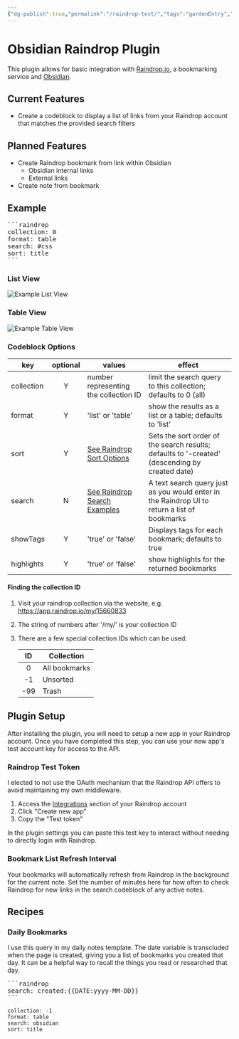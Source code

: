 ```yaml
---
{"dg-publish":true,"permalink":"/raindrop-test/","tags":"gardenEntry","dgHomeLink":true,"dgPassFrontmatter":false}
---
```


# Obsidian Raindrop Plugin
This plugin allows for basic integration with [Raindrop.io](https://raindrop.io), a bookmarking service and [Obsidian](https://obsidian.md).

## Current Features
- Create a codeblock to display a list of links from your Raindrop account that matches the provided search filters

## Planned Features
- Create Raindrop bookmark from link within Obsidian
	- Obsidian internal links
	- External links
- Create note from bookmark

## Example
<pre>
```raindrop
collection: 0
format: table
search: #css
sort: title
```
</pre>

### List View
![Example List View](https://raw.githubusercontent.com/mtopping/obsidian-raindrop/main/_images/obsidian-raindrop-list-view.png)

### Table View
![Example Table View](https://raw.githubusercontent.com/mtopping/obsidian-raindrop/main/_images/obsidian-raindrop-table-view.png)
  

### Codeblock Options
| key        | optional | values                                                                           | effect                                                                                         |
| ---------- |:--------:| -------------------------------------------------------------------------------- | ---------------------------------------------------------------------------------------------- |
| collection |    Y     | number representing the collection ID                                | limit the search query to this collection; defaults to 0 (all)                                     |
| format     |    Y     | 'list' or 'table'                                                                | show the results as a list or a table; defaults to 'list'                                      |
| sort       |    Y     | [See Raindrop Sort Options](https://developer.raindrop.io/v1/raindrops/multiple) | Sets the sort order of the search results; defaults to '-created' (descending by created date) |
| search     |    N     | [See Raindrop Search Examples](https://help.raindrop.io/using-search/#operators) | A text search query just as you would enter in the Raindrop UI to return a list of bookmarks   |
| showTags   |    Y     | 'true' or 'false'                                                                | Displays tags for each bookmark; defaults to true                                              |
| highlights |    Y     | 'true' or 'false' | show highlights for the returned bookmarks |

#### Finding the collection ID
1. Visit your raindrop collection via the website, e.g. https://app.raindrop.io/my/15660833
2. The string of numbers after '/my/' is your collection ID
3. There are a few special collection IDs which can be used:

   | ID  | Collection    |
   |:---:| ------------- |
   |  0  | All bookmarks |
   | -1  | Unsorted      |
   | -99 | Trash              |

## Plugin Setup
After installing the plugin, you will need to setup a new app in your Raindrop account. Once you have completed this step, you can use your new app's test account key for access to the API.

### Raindrop Test Token

I elected to not use the OAuth mechanism that the Raindrop API offers to avoid maintaining my own middleware.

1. Access the [Integrations](https://app.raindrop.io/settings/integrations) section of your Raindrop account
2. Click "Create new app"
3. Copy the "Test token"

In the plugin settings you can paste this test key to interact without needing to directly login with Raindrop.

### Bookmark List Refresh Interval

Your bookmarks will automatically refresh from Raindrop in the background for the current note. Set the number of minutes here for how often to check Raindrop for new links in the search codeblock of any active notes.

## Recipes

### Daily Bookmarks

I use this query in my daily notes template. The date variable is transcluded when the page is created, giving you a list of bookmarks you created that day. It can be a helpful way to recall the things you read or researched that day.

<pre>
```raindrop
search: created:{{DATE:yyyy-MM-DD}}
```
</pre>

```raindrop
collection: -1
format: table
search: obsidian
sort: title
```